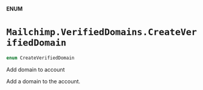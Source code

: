 **ENUM**

# `Mailchimp.VerifiedDomains.CreateVerifiedDomain`

```swift
enum CreateVerifiedDomain
```

Add domain to account

Add a domain to the account.
